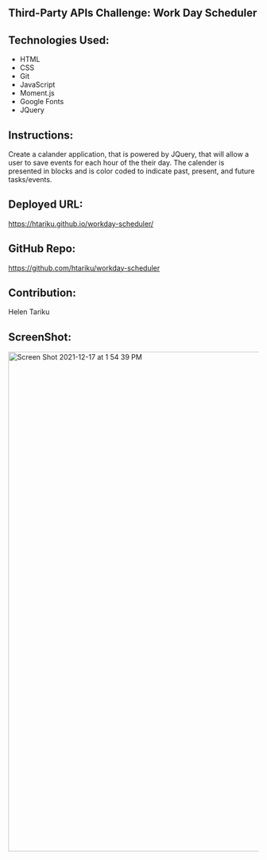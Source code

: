 ## Third-Party APIs Challenge: Work Day Scheduler 

## Technologies Used:
- HTML
- CSS
- Git
- JavaScript
- Moment.js 
- Google Fonts 
- JQuery 

## Instructions:
Create a calander application, that is powered by JQuery, that will allow a user to save events for each hour of the their day. The calender is presented in blocks and is color coded to indicate past, present, and future tasks/events. 

## Deployed URL:
 https://htariku.github.io/workday-scheduler/

## GitHub Repo:
https://github.com/htariku/workday-scheduler

## Contribution:
Helen Tariku

## ScreenShot: 
<img width="1005" alt="Screen Shot 2021-12-17 at 1 54 39 PM" src="https://user-images.githubusercontent.com/94089824/146594062-8224bd3f-6822-42b7-b93d-0276fa153281.png">
